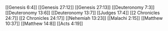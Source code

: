 [[Genesis 6:4]]
[[Genesis 27:12]]
[[Genesis 27:13]]
[[Deuteronomy 7:3]]
[[Deuteronomy 13:6]]
[[Deuteronomy 13:7]]
[[Judges 17:4]]
[[2 Chronicles 24:7]]
[[2 Chronicles 24:17]]
[[Nehemiah 13:23]]
[[Malachi 2:15]]
[[Matthew 10:37]]
[[Matthew 14:8]]
[[Acts 4:19]]
